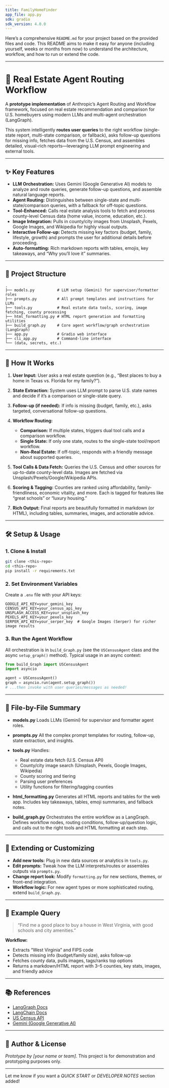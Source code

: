 ```yaml
---
title: FamilyHomeFinder
app_file: app.py
sdk: gradio
sdk_version: 4.0.0
---
```

Here’s a comprehensive `README.md` for your project based on the provided files and code. This README aims to make it easy for anyone (including yourself, weeks or months from now) to understand the architecture, workflow, and how to run or extend the code.

---

# 🏡 Real Estate Agent Routing Workflow

A **prototype implementation** of Anthropic’s Agent Routing and Workflow framework, focused on real estate recommendation and comparison for U.S. homebuyers using modern LLMs and multi-agent orchestration (LangGraph).

This system intelligently **routes user queries** to the right workflow (single-state report, multi-state comparison, or fallback), asks follow-up questions for missing info, fetches data from the U.S. Census, and assembles detailed, visual-rich reports—leveraging LLM prompt engineering and external tools.

---

## ✨ Key Features

* **LLM Orchestration:** Uses Gemini (Google Generative AI) models to analyze and route queries, generate follow-up questions, and assemble natural language reports.
* **Agent Routing:** Distinguishes between single-state and multi-state/comparison queries, with a fallback for off-topic questions.
* **Tool-Enhanced:** Calls real estate analysis tools to fetch and process county-level Census data (home value, income, education, etc.).
* **Image Integration:** Pulls in county/city images from Unsplash, Pexels, Google Images, and Wikipedia for highly visual outputs.
* **Interactive Follow-up:** Detects missing key factors (budget, family, lifestyle, growth) and prompts the user for additional details before proceeding.
* **Auto-formatting:** Rich markdown reports with tables, emojis, key takeaways, and “Why you’ll love it” summaries.

---

## 📁 Project Structure

```
.
├── models.py          # LLM setup (Gemini) for supervisor/formatter roles
├── prompts.py         # All prompt templates and instructions for LLMs
├── tools.py           # Real estate data tools, scoring, image fetching, county processing
├── html_formatting.py # HTML report generation and formatting utilities
├── build_graph.py     # Core agent workflow/graph orchestration (LangGraph)
├── app.py             # Gradio web interface
├── cli_app.py         # Command-line interface
└── (data, secrets, etc.)
```

---

## 🚀 How It Works

1. **User Input:** User asks a real estate question (e.g., “Best places to buy a home in Texas vs. Florida for my family?”).
2. **State Extraction:** System uses LLM prompt to parse U.S. state names and decide if it’s a comparison or single-state query.
3. **Follow-up (if needed):** If info is missing (budget, family, etc.), asks targeted, conversational follow-up questions.
4. **Workflow Routing:**

   * **Comparison:** If multiple states, triggers dual tool calls and a comparison workflow.
   * **Single State:** If only one state, routes to the single-state tool/report workflow.
   * **Non-Real Estate:** If off-topic, responds with a friendly message about supported queries.
5. **Tool Calls & Data Fetch:** Queries the U.S. Census and other sources for up-to-date county-level data. Images are fetched via Unsplash/Pexels/Google/Wikipedia APIs.
6. **Scoring & Tagging:** Counties are ranked using affordability, family-friendliness, economic vitality, and more. Each is tagged for features like “great schools” or “luxury housing.”
7. **Rich Output:** Final reports are beautifully formatted in markdown (or HTML), including tables, summaries, images, and actionable advice.

---

## 🛠️ Setup & Usage

### 1. Clone & Install

```bash
git clone <this-repo>
cd <this-repo>
pip install -r requirements.txt
```

### 2. Set Environment Variables

Create a `.env` file with your API keys:

```
GOOGLE_API_KEY=your_gemini_key
CENSUS_API_KEY=your_census_api_key
UNSPLASH_ACCESS_KEY=your_unsplash_key
PEXELS_API_KEY=your_pexels_key
SERPER_API_KEY=your_serper_key  # Google Images (Serper) for richer image results
```

### 3. Run the Agent Workflow

All orchestration is in `build_Graph.py` (see the `USCensusAgent` class and the async `setup_graph()` method). Typical usage in an async context:

```python
from build_Graph import USCensusAgent
import asyncio

agent = USCensusAgent()
graph = asyncio.run(agent.setup_graph())
# ...then invoke with user queries/messages as needed!
```

---

## 🧠 File-by-File Summary

* **models.py**
  Loads LLMs (Gemini) for supervisor and formatter agent roles.
* **prompts.py**
  All the complex prompt templates for routing, follow-up, state extraction, and insights.
* **tools.py**
  Handles:

  * Real estate data fetch (U.S. Census API)
  * County/city image search (Unsplash, Pexels, Google Images, Wikipedia)
  * County scoring and tiering
  * Parsing user preferences
  * Utility functions for filtering/tagging counties
* **html_formatting.py**
  Generates all HTML reports and tables for the web app. Includes key takeaways, tables, emoji summaries, and fallback notes.
* **build_graph.py**
  Orchestrates the entire workflow as a LangGraph. Defines workflow nodes, routing conditions, follow-up/question logic, and calls out to the right tools and HTML formatting at each step.

---

## 🧩 Extending or Customizing

* **Add new tools:** Plug in new data sources or analytics in `tools.py`.
* **Edit prompts:** Tweak how the LLM interprets/routes or assembles outputs via `prompts.py`.
* **Change report look:** Modify `formatting.py` for new sections, themes, or front-end integration.
* **Workflow logic:** For new agent types or more sophisticated routing, extend `build_Graph.py`.

---

## 📝 Example Query

> “Find me a good place to buy a house in West Virginia, with good schools and city amenities.”

**Workflow:**

* Extracts “West Virginia” and FIPS code
* Detects missing info (budget/family size), asks follow-up
* Fetches county data, pulls images, tags/ranks top options
* Returns a markdown/HTML report with 3–5 counties, key stats, images, and friendly advice

---

## 📚 References

* [LangGraph Docs](https://langgraph.dev/)
* [LangChain Docs](https://python.langchain.com/)
* [US Census API](https://www.census.gov/data/developers/data-sets.html)
* [Gemini (Google Generative AI)](https://ai.google.dev/)

---

## 👋 Author & License

*Prototype by \[your name or team]*.
This project is for demonstration and prototyping purposes only.

---

Let me know if you want a *QUICK START* or *DEVELOPER NOTES* section added!
